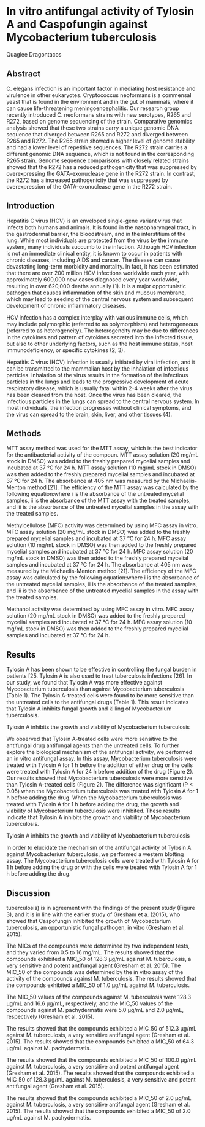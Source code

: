 # In vitro antifungal activity of Tylosin A and Caspofungin against Mycobacterium tuberculosis
Quaglee Dragontacos


## Abstract
C. elegans infection is an important factor in mediating host resistance and virulence in other eukaryotes. Cryptococcus neoformans is a commensal yeast that is found in the environment and in the gut of mammals, where it can cause life-threatening meningoencephalitis. Our research group recently introduced C. neoformans strains with new serotypes, R265 and R272, based on genome sequencing of the strain. Comparative genomics analysis showed that these two strains carry a unique genomic DNA sequence that diverged between R265 and R272 and diverged between R265 and R272. The R265 strain showed a higher level of genome stability and had a lower level of repetitive sequences. The R272 strain carries a different genomic DNA sequence, which is not found in the corresponding R265 strain. Genome sequence comparisons with closely related strains showed that the R272 has a reduced pathogenicity that was suppressed by overexpressing the GATA-exonuclease gene in the R272 strain. In contrast, the R272 has a increased pathogenicity that was suppressed by overexpression of the GATA-exonuclease gene in the R272 strain.


## Introduction
Hepatitis C virus (HCV) is an enveloped single-gene variant virus that infects both humans and animals. It is found in the nasopharyngeal tract, in the gastrodermal barrier, the bloodstream, and in the interstitium of the lung. While most individuals are protected from the virus by the immune system, many individuals succumb to the infection. Although HCV infection is not an immediate clinical entity, it is known to occur in patients with chronic diseases, including AIDS and cancer. The disease can cause devastating long-term morbidity and mortality. In fact, it has been estimated that there are over 200 million HCV infections worldwide each year, with approximately 600,000 new cases diagnosed every year worldwide, resulting in over 620,000 deaths annually (1). It is a major opportunistic pathogen that causes inflammation of the skin and mucous membrane, which may lead to seeding of the central nervous system and subsequent development of chronic inflammatory diseases.

HCV infection has a complex interplay with various immune cells, which may include polymorphic (referred to as polymorphism) and heterogeneous (referred to as heterogeneity). The heterogeneity may be due to differences in the cytokines and pattern of cytokines secreted into the infected tissue, but also to other underlying factors, such as the host immune status, host immunodeficiency, or specific cytokines (2, 3).

Hepatitis C virus (HCV) infection is usually initiated by viral infection, and it can be transmitted to the mammalian host by the inhalation of infectious particles. Inhalation of the virus results in the formation of the infectious particles in the lungs and leads to the progressive development of acute respiratory disease, which is usually fatal within 2-4 weeks after the virus has been cleared from the host. Once the virus has been cleared, the infectious particles in the lungs can spread to the central nervous system. In most individuals, the infection progresses without clinical symptoms, and the virus can spread to the brain, skin, liver, and other tissues (4).


## Methods
MTT assay method was used for the MTT assay, which is the best indicator for the antibacterial activity of the compoun. MTT assay solution (20 mg/mL stock in DMSO) was added to the freshly prepared mycelial samples and incubated at 37 °C for 24 h. MTT assay solution (10 mg/mL stock in DMSO) was then added to the freshly prepared mycelial samples and incubated at 37 °C for 24 h. The absorbance at 405 nm was measured by the Michaelis-Menton method [21]. The efficiency of the MTT assay was calculated by the following equation:where i is the absorbance of the untreated mycelial samples, ii is the absorbance of the MTT assay with the treated samples, and iii is the absorbance of the untreated mycelial samples in the assay with the treated samples.

Methylcellulose (MFC) activity was determined by using MFC assay in vitro. MFC assay solution (20 mg/mL stock in DMSO) was added to the freshly prepared mycelial samples and incubated at 37 °C for 24 h. MFC assay solution (10 mg/mL stock in DMSO) was then added to the freshly prepared mycelial samples and incubated at 37 °C for 24 h. MFC assay solution (20 mg/mL stock in DMSO) was then added to the freshly prepared mycelial samples and incubated at 37 °C for 24 h. The absorbance at 405 nm was measured by the Michaelis-Menton method [21]. The efficiency of the MFC assay was calculated by the following equation:where i is the absorbance of the untreated mycelial samples, ii is the absorbance of the treated samples, and iii is the absorbance of the untreated mycelial samples in the assay with the treated samples.

Methanol activity was determined by using MFC assay in vitro. MFC assay solution (20 mg/mL stock in DMSO) was added to the freshly prepared mycelial samples and incubated at 37 °C for 24 h. MFC assay solution (10 mg/mL stock in DMSO) was then added to the freshly prepared mycelial samples and incubated at 37 °C for 24 h.


## Results
Tylosin A has been shown to be effective in controlling the fungal burden in patients [25. Tylosin A is also used to treat tuberculosis infections [26]. In our study, we found that Tylosin A was more effective against Mycobacterium tuberculosis than against Mycobacterium tuberculosis (Table 1). The Tylosin A-treated cells were found to be more sensitive than the untreated cells to the antifungal drugs (Table 1). This result indicates that Tylosin A inhibits fungal growth and killing of Mycobacterium tuberculosis.

Tylosin A inhibits the growth and viability of Mycobacterium tuberculosis

We observed that Tylosin A-treated cells were more sensitive to the antifungal drug antifungal agents than the untreated cells. To further explore the biological mechanism of the antifungal activity, we performed an in vitro antifungal assay. In this assay, Mycobacterium tuberculosis were treated with Tylosin A for 1 h before the addition of either drug or the cells were treated with Tylosin A for 24 h before addition of the drug (Figure 2). Our results showed that Mycobacterium tuberculosis were more sensitive than Tylosin A-treated cells (Figure 2). The difference was significant (P < 0.05) when the Mycobacterium tuberculosis was treated with Tylosin A for 1 h before adding the drug. When the Mycobacterium tuberculosis was treated with Tylosin A for 1 h before adding the drug, the growth and viability of Mycobacterium tuberculosis were inhibited. These results indicate that Tylosin A inhibits the growth and viability of Mycobacterium tuberculosis.

Tylosin A inhibits the growth and viability of Mycobacterium tuberculosis

In order to elucidate the mechanism of the antifungal activity of Tylosin A against Mycobacterium tuberculosis, we performed a western blotting assay. The Mycobacterium tuberculosis cells were treated with Tylosin A for 1 h before adding the drug or with the cells were treated with Tylosin A for 1 h before adding the drug.


## Discussion
tuberculosis) is in agreement with the findings of the present study (Figure 3), and it is in line with the earlier study of Gresham et a. (2015), who showed that Caspofungin inhibited the growth of Mycobacterium tuberculosis, an opportunistic fungal pathogen, in vitro (Gresham et al. 2015).

The MICs of the compounds were determined by two independent tests, and they varied from 0.5 to 16 mg/mL. The results showed that the compounds exhibited a MIC_50 of 128.3 µg/mL against M. tuberculosis, a very sensitive and potent antifungal agent (Gresham et al. 2015). The MIC_50 of the compounds was determined by the in vitro assay of the activity of the compounds against M. tuberculosis. The results showed that the compounds exhibited a MIC_50 of 1.0 µg/mL against M. tuberculosis.

The MIC_50 values of the compounds against M. tuberculosis were 128.3 µg/mL and 16.6 µg/mL, respectively, and the MIC_50 values of the compounds against M. pachydermatis were 5.0 µg/mL and 2.0 µg/mL, respectively (Gresham et al. 2015).

The results showed that the compounds exhibited a MIC_50 of 512.3 µg/mL against M. tuberculosis, a very sensitive antifungal agent (Gresham et al. 2015). The results showed that the compounds exhibited a MIC_50 of 64.3 µg/mL against M. pachydermatis.

The results showed that the compounds exhibited a MIC_50 of 100.0 µg/mL against M. tuberculosis, a very sensitive and potent antifungal agent (Gresham et al. 2015). The results showed that the compounds exhibited a MIC_50 of 128.3 µg/mL against M. tuberculosis, a very sensitive and potent antifungal agent (Gresham et al. 2015).

The results showed that the compounds exhibited a MIC_50 of 2.0 µg/mL against M. tuberculosis, a very sensitive antifungal agent (Gresham et al. 2015). The results showed that the compounds exhibited a MIC_50 of 2.0 µg/mL against M. pachydermatis.
